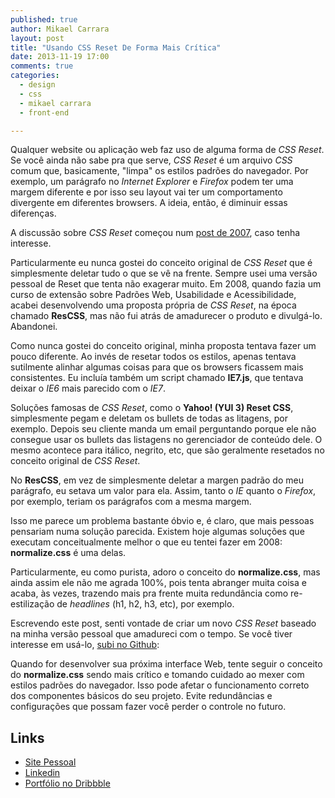 ```yaml
---
published: true
author: Mikael Carrara
layout: post
title: "Usando CSS Reset De Forma Mais Crítica"
date: 2013-11-19 17:00
comments: true
categories:
  - design
  - css
  - mikael carrara
  - front-end

---
```


Qualquer website ou aplicação web faz uso de alguma forma de *CSS Reset*. Se você ainda não sabe pra que serve, *CSS Reset* é um arquivo *CSS* comum que, basicamente, "limpa" os estilos padrões do navegador. Por exemplo, um parágrafo no *Internet Explorer* e *Firefox* podem ter uma margem diferente e por isso seu layout vai ter um comportamento divergente em diferentes browsers. A ideia, então, é diminuir essas diferenças.

<!--more-->

A discussão sobre *CSS Reset* começou num <a href="http://meyerweb.com/eric/thoughts/2007/04/18/reset-reasoning/">post de 2007</a>, caso tenha interesse.

Particularmente eu nunca gostei do conceito original de *CSS Reset* que é simplesmente deletar tudo o que se vê na frente. Sempre usei uma versão pessoal de Reset que tenta não exagerar muito. Em 2008, quando fazia um curso de extensão sobre Padrões Web, Usabilidade e Acessibilidade, acabei desenvolvendo uma proposta própria de *CSS Reset*, na época chamado **ResCSS**, mas não fui atrás de amadurecer o produto e divulgá-lo. Abandonei.

Como nunca gostei do conceito original, minha proposta tentava fazer um pouco diferente. Ao invés de resetar todos os estilos, apenas tentava sutilmente alinhar algumas coisas para que os browsers ficassem mais consistentes. Eu incluía também um script chamado **IE7.js**, que tentava deixar o *IE6* mais parecido com o *IE7*.

Soluções famosas de *CSS Reset*, como o **Yahoo! (YUI 3) Reset CSS**, simplesmente pegam e deletam os bullets de todas as litagens, por exemplo. Depois seu cliente manda um email perguntando porque ele não consegue usar os bullets das listagens no gerenciador de conteúdo dele. O mesmo acontece para itálico, negrito, etc, que são geralmente resetados no conceito original de *CSS Reset*.

No **ResCSS**, em vez de simplesmente deletar a margen padrão do meu parágrafo, eu setava um valor para ela. Assim, tanto o *IE* quanto o *Firefox*, por exemplo, teriam os parágrafos com a mesma margem.

Isso me parece um problema bastante óbvio e, é claro, que mais pessoas pensariam numa solução parecida. Existem hoje algumas soluções que executam conceitualmente melhor o que eu tentei fazer em 2008: **normalize.css** é uma delas.

Particularmente, eu como purista, adoro o conceito do **normalize.css**, mas ainda assim ele não me agrada 100%, pois tenta abranger muita coisa e acaba, às vezes, trazendo mais pra frente muita redundância como re-estilização de *headlines* (h1, h2, h3, etc), por exemplo.

Escrevendo este post, senti vontade de criar um novo *CSS Reset* baseado na minha versão pessoal que amadureci com o tempo. Se você tiver interesse em usá-lo, <a href="https://github.com/mikaelcarrara/css-healing">subi no Github</a>:

Quando for desenvolver sua próxima interface Web, tente seguir o conceito do **normalize.css** sendo mais crítico e tomando cuidado ao mexer com estilos padrões do navegador. Isso pode afetar o funcionamento correto dos componentes básicos do seu projeto. Evite redundâncias e configurações que possam fazer você perder o controle no futuro.

## Links

- [Site Pessoal](http://www.mikaelcarrara.com)
- [Linkedin](br.linkedin.com/in/mikaelcarrara/)
- [Portfólio no Dribbble](http://dribbble.com/mikaelcarrara)
